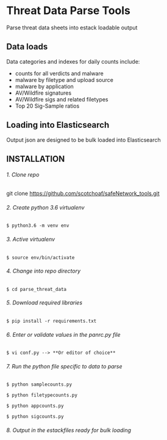 # Threat Data Parse Tools
Parse threat data sheets into estack loadable output


## Data loads

Data categories and indexes for daily counts include:

* counts for all verdicts and malware
* malware by filetype and upload source
* malware by application
* AV/Wildfire signatures
* AV/Wildfire sigs and related filetypes
* Top 20 Sig-Sample ratios


## Loading into Elasticsearch

Output json are designed to be bulk loaded into Elasticsearch


## INSTALLATION

###### 1. Clone repo
git clone https://github.com/scotchoaf/safeNetwork_tools.git

###### 2. Create python 3.6 virtualenv
```
$ python3.6 -m venv env
```

###### 3. Active virtualenv
```
$ source env/bin/activate
```

###### 4. Change into repo directory
```
$ cd parse_threat_data
```

###### 5. Download required libraries
```
$ pip install -r requirements.txt
```

###### 6. Enter or validate values in the panrc.py file
```
$ vi conf.py --> **Or editor of choice**
```

###### 7. Run the python file specific to data to parse
```
$ python samplecounts.py

$ python filetypecounts.py

$ python appcounts.py

$ python sigcounts.py
```

###### 8. Output in the estackfiles ready for bulk loading


